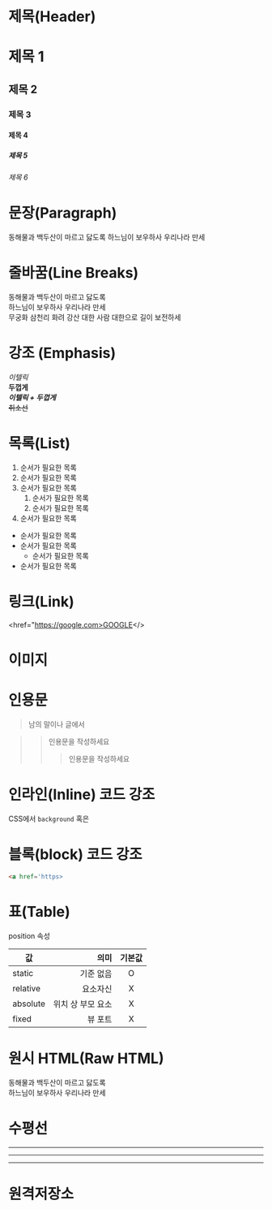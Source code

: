 # 제목(Header)

# 제목 1
## 제목 2
### 제목 3
#### 제목 4
##### 제목 5
###### 제목 6

# 문장(Paragraph)

동해물과 백두산이 마르고 닳도록
하느님이 보우하사 우리나라 만세

# 줄바꿈(Line Breaks)

동해물과 백두산이 마르고 닳도록  
하느님이 보우하사 우리나라 만세  
무궁화 삼천리 화려 강산 대한 사람 대한으로 길이 보전하세

# 강조 (Emphasis)

_이텔릭_  
**두껍게**  
**_이텔릭 + 두껍게_**  
~~취소선~~  


# 목록(List)

1. 순서가 필요한 목록
1. 순서가 필요한 목록
1. 순서가 필요한 목록
    1. 순서가 필요한 목록
    1. 순서가 필요한 목록
1. 순서가 필요한 목록


- 순서가 필요한 목록
- 순서가 필요한 목록
    - 순서가 필요한 목록
- 순서가 필요한 목록

# 링크(Link)

<href="https://google.com>GOOGLE</>

# 이미지

# 인용문

>남의 말이나 글에서

>>인용문을 작성하세요
>>>인용문을 작성하세요

# 인라인(Inline) 코드 강조

CSS에서 `background` 혹은


# 블록(block) 코드 강조

```html
<a href='https>
```

# 표(Table)

position 속성

값 | 의미 | 기본값
--|--:|:--:
static | 기준 없음 | O
relative | 요소자신 | X
absolute | 위치 상 부모 요소 | X
fixed | 뷰 포트 | X

# 원시 HTML(Raw HTML)

동해물과 백두산이 마르고 닳도록<br/>
하느님이 보우하사 우리나라 만세

# 수평선

---

***

___

# 원격저장소